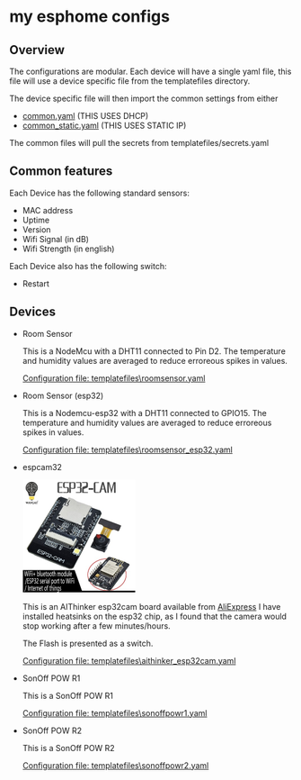 # my esphome configs

## Overview

The configurations are modular. Each device will have a single yaml file, this file will use a device specific file from the templatefiles directory.

The device specific file will then import the common settings from either

- [common.yaml](templatefiles/common.yaml) (THIS USES DHCP)
- [common_static.yaml](templatefiles/common_static.yaml) (THIS USES STATIC IP)

The common files will pull the secrets from templatefiles/secrets.yaml

## Common features

Each Device has the following standard sensors:

- MAC address
- Uptime
- Version
- Wifi Signal (in dB)
- Wifi Strength (in english)

Each Device also has the following switch:

- Restart

## Devices

- Room Sensor
  
  This is a NodeMcu with a DHT11 connected to Pin D2.
  The temperature and humidity values are averaged to reduce erroreous spikes in values.

  [Configuration file: templatefiles\roomsensor.yaml](templatefiles/roomsensor.yaml)

- Room Sensor (esp32)
  
  This is a Nodemcu-esp32 with a DHT11 connected to GPIO15.
  The temperature and humidity values are averaged to reduce erroreous spikes in values.
  
  [Configuration file: templatefiles\roomsensor_esp32.yaml](templatefiles/roomsensor_esp32.yaml)

- espcam32
  
  <img src="images/aithinker_esp32cam.jpg" width="200" />

  This is an AIThinker esp32cam board available from [AliExpress](http://s.click.aliexpress.com/e/bdKN2vBK) I have installed heatsinks on the esp32 chip, as I found that the camera would stop working after a few minutes/hours.

  The Flash is presented as a switch.

  [Configuration file: templatefiles\aithinker_esp32cam.yaml](templatefiles/aithinker_esp32cam.yaml)

- SonOff POW R1
  
  This is a SonOff POW R1

  [Configuration file: templatefiles\sonoffpowr1.yaml](templatefiles/sonoffpowr1.yaml)

- SonOff POW R2
  
  This is a SonOff POW R2
  
  [Configuration file: templatefiles\sonoffpowr2.yaml](templatefiles/sonoffpowr2.yaml)
<!--
- Blackboard-T5

  [Configuration file: templatefiles\blackboardt5.yaml](templatefiles/blackboardt5.yaml)
--!>
